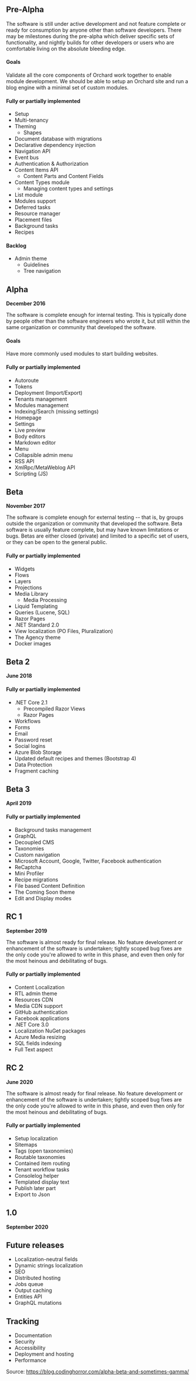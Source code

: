
## Pre-Alpha

The software is still under active development and not feature complete or ready for consumption by anyone other than software developers. There may be milestones during the pre-alpha which deliver specific sets of functionality, and nightly builds for other developers or users who are comfortable living on the absolute bleeding edge.

#### Goals
Validate all the core components of Orchard work together to enable module development. We should be able to setup an Orchard site and run a blog engine with a minimal set of custom modules.

#### Fully or partially implemented
- Setup
- Multi-tenancy
- Theming
  - Shapes
- Document database with migrations
- Declarative dependency injection
- Navigation API
- Event bus
- Authentication & Authorization
- Content Items API
  - Content Parts and Content Fields
- Content Types module
  - Managing content types and settings
- List module
- Modules support
- Deferred tasks
- Resource manager
- Placement files
- Background tasks
- Recipes

#### Backlog
- Admin theme
  - Guidelines
  - Tree navigation

## Alpha
__December 2016__

The software is complete enough for internal testing. This is typically done by people other than the software engineers who wrote it, but still within the same organization or community that developed the software.

#### Goals
Have more commonly used modules to start building websites.

#### Fully or partially implemented
- Autoroute
- Tokens
- Deployment (Import/Export)
- Tenants management
- Modules management
- Indexing/Search (missing settings)
- Homepage
- Settings
- Live preview
- Body editors
- Markdown editor
- Menu
- Collapsible admin menu
- RSS API
- XmlRpc/MetaWeblog API
- Scripting (JS)

## Beta
__November 2017__

The software is complete enough for external testing -- that is, by groups outside the organization or community that developed the software. Beta software is usually feature complete, but may have known limitations or bugs. Betas are either closed (private) and limited to a specific set of users, or they can be open to the general public.

#### Fully or partially implemented
- Widgets
- Flows
- Layers
- Projections
- Media Library
  - Media Processing
- Liquid Templating
- Queries (Lucene, SQL)
- Razor Pages
- .NET Standard 2.0
- View localization (PO Files, Pluralization)
- The Agency theme
- Docker images

## Beta 2
__June 2018__

#### Fully or partially implemented
- .NET Core 2.1
  - Precompiled Razor Views
  - Razor Pages
- Workflows
- Forms
- Email
- Password reset
- Social logins
- Azure Blob Storage
- Updated default recipes and themes (Bootstrap 4)
- Data Protection
- Fragment caching

## Beta 3
__April 2019__

#### Fully or partially implemented
- Background tasks management
- GraphQL
- Decoupled CMS
- Taxonomies
- Custom navigation
- Microsoft Account, Google, Twitter, Facebook authentication
- ReCaptcha
- Mini Profiler
- Recipe migrations
- File based Content Definition
- The Coming Soon theme
- Edit and Display modes

## RC 1
__September 2019__

The software is almost ready for final release. No feature development or enhancement of the software is undertaken; tightly scoped bug fixes are the only code you're allowed to write in this phase, and even then only for the most heinous and debilitating of bugs. 

#### Fully or partially implemented
- Content Localization
- RTL admin theme
- Resources CDN
- Media CDN support
- GitHub authentication
- Facebook applications
- .NET Core 3.0
- Localization NuGet packages
- Azure Media resizing
- SQL fields indexing
- Full Text aspect

## RC 2
__June 2020__

The software is almost ready for final release. No feature development or enhancement of the software is undertaken; tightly scoped bug fixes are the only code you're allowed to write in this phase, and even then only for the most heinous and debilitating of bugs. 

#### Fully or partially implemented
- Setup localization
- Sitemaps
- Tags (open taxonomies)
- Routable taxonomies
- Contained item routing
- Tenant workflow tasks
- Consolelog helper
- Templated display text
- Publish later part
- Export to Json

## 1.0
__September 2020__

## Future releases
- Localization-neutral fields
- Dynamic strings localization
- SEO
- Distributed hosting
- Jobs queue
- Output caching
- Entities API
- GraphQL mutations

## Tracking
- Documentation
- Security
- Accessibility
- Deployment and hosting
- Performance

Source: https://blog.codinghorror.com/alpha-beta-and-sometimes-gamma/
